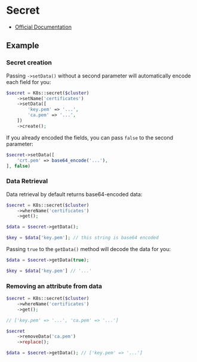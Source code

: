 # Secret

- [Official Documentation](https://kubernetes.io/docs/concepts/configuration/secret/)

## Example

### Secret creation

Passing `->setData()` without a second parameter will automatically encode each field for you:

```php
$secret = K8s::secret($cluster)
    ->setName('certificates')
    ->setData([
        'key.pem' => '...',
        'ca.pem' => '...',
    ])
    ->create();
```

If you already encoded the fields, you can pass `false` to the second parameter:

```php
$secret->setData([
    'crt.pem' => base64_encode('...'),
], false)
```

### Data Retrieval

Data retrieval by default returns base64-encoded data:

```php
$secret = K8s::secret($cluster)
    ->whereName('certificates')
    ->get();

$data = $secret->getData();

$key = $data['key.pem']; // this string is base64 encoded
```

Passing `true` to the `getData()` method will decode the data for you:

```php
$data = $secret->getData(true);

$key = $data['key.pem'] // '...'
```

### Removing an attribute from data

```php
$secret = K8s::secret($cluster)
    ->whereName('certificates')
    ->get();

// ['key.pem' => '...', 'ca.pem' => '...']

$secret
    ->removeData('ca.pem')
    ->replace();

$data = $secret->getData(); // ['key.pem' => '...']
```
